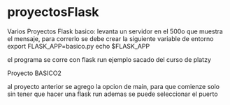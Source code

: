 # proyectosFlask
Varios Proyectos Flask
basico:
  levanta un servidor en el 500o que muestra el mensaje, para correrlo se debe crear la siguiente variable de entorno
  export  FLASK_APP=basico.py
echo $FLASK_APP

  el programa se corre con
  flask run
  ejemplo sacado del curso de platzy
  
  Proyecto BASICO2
  
  al proyecto anterior se agrego la opcion de main, para que comienze solo sin tener que hacer una flask run
  ademas se puede seleccionar el puerto